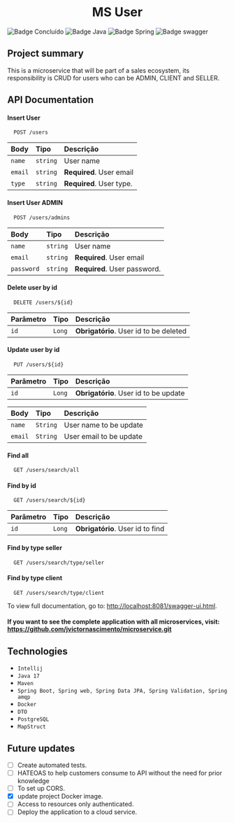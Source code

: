 <h1 align="center">MS User</h1>

![Badge Concluído](https://img.shields.io/static/v1?label=Status&message=In+progress&color=yellow&style=for-the-badge)
![Badge Java](https://img.shields.io/static/v1?label=Java&message=17&color=orange&style=for-the-badge&logo=java)
![Badge Spring](https://img.shields.io/static/v1?label=SpringBoot&message=v3.3.1&color=brightgreen&style=for-the-badge&logo=SpringBoot)
![Badge swagger](https://img.shields.io/static/v1?label=Swagger&message=2.6.0&color=green&style=for-the-badge&logo=Swagger)

## Project summary
This is a microservice that will be part of a sales ecosystem, its responsibility is CRUD for users who can be ADMIN, CLIENT and SELLER.

## API Documentation

#### Insert User

```http
  POST /users
```

| Body   | Tipo       | Descrição                           |
| :---------- | :--------- | :---------------------------------- |
| `name` | `string` |  User name  |
| `email` | `string` | **Required**. User email |
| `type` | `string` | **Required**. User type. |

#### Insert User ADMIN

```http
  POST /users/admins
```

| Body   | Tipo       | Descrição                           |
| :---------- | :--------- | :---------------------------------- |
| `name` | `string` |  User name  |
| `email` | `string` | **Required**. User email |
| `password` | `string` | **Required**. User password. |



#### Delete user by id

```http
  DELETE /users/${id}
```

| Parâmetro   | Tipo       | Descrição                                   |
| :---------- | :--------- | :------------------------------------------ |
| `id`      | `Long` | **Obrigatório**. User id to be deleted  |

#### Update user by id

```http
  PUT /users/${id}
```

| Parâmetro   | Tipo       | Descrição                                   |
| :---------- | :--------- | :------------------------------------------ |
| `id`      | `Long` | **Obrigatório**. User id to be update |

| Body   | Tipo       | Descrição                                   |
| :---------- | :--------- | :------------------------------------------ |
| `name`      | `String` | User name to be update |
| `email`      | `String` | User email to be update |

#### Find all

```http
  GET /users/search/all
```
#### Find by id

```http
  GET /users/search/${id}
```
| Parâmetro   | Tipo       | Descrição                                   |
| :---------- | :--------- | :------------------------------------------ |
| `id`      | `Long` | **Obrigatório**. User id to find |

#### Find by type seller

```http
  GET /users/search/type/seller
```
#### Find by type client

```http
  GET /users/search/type/client
```

To view full documentation, go to: <http://localhost:8081/swagger-ui.html>.

#### If you want to see the complete application with all microservices, visit: https://github.com/jvictornascimento/microservice.git

## Technologies

- `Intellij`
- `Java 17`
- `Maven`
- `Spring Boot, Spring web, Spring Data JPA, Spring Validation, Spring amqp`
- `Docker`
- `DTO`
- `PostgreSQL`
- `MapStruct`

## Future updates
- [ ] Create automated tests.
- [ ] HATEOAS to help customers consume to API without the need for prior knowledge
- [ ] To set up CORS.
- [x] update project Docker image.
- [ ] Access to resources only authenticated.
- [ ] Deploy the application to a cloud service.